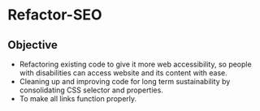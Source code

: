 # Refactor-SEO

## Objective
* Refactoring existing code to give it more web accessibility, so people with disabilities can access website and its content with ease.
* Cleaning up and improving code for long term sustainability by consolidating CSS selector and properties.
* To make all links function properly.
